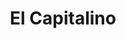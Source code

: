 ---
title: "El Capitalino"
url: /san-pedro-sula/el-capitalino-avenida-junior/
shop: reparación de automóviles
---